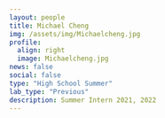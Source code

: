 ```yaml
---
layout: people
title: Michael Cheng
img: /assets/img/Michaelcheng.jpg
profile:
  align: right
  image: Michaelcheng.jpg
news: false
social: false
type: "High School Summer"
lab_type: "Previous"
description: Summer Intern 2021, 2022
---
```


